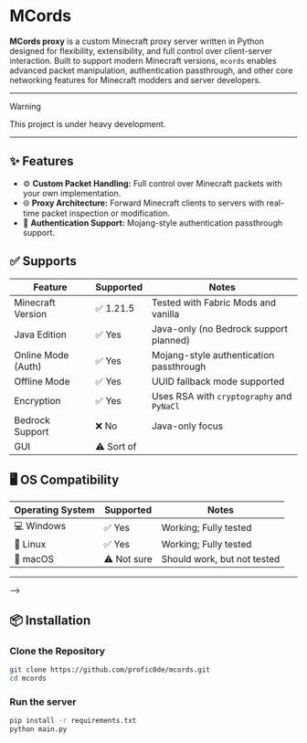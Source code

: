 # MCords

**MCords proxy** is a custom Minecraft proxy server written in Python designed for flexibility, extensibility, and full control over client-server interaction. Built to support modern Minecraft versions, `mcords` enables advanced packet manipulation, authentication passthrough, and other core networking features for Minecraft modders and server developers.

---

> [!WARNING]
> This project is under heavy development.

---

## ✨ Features

- ⚙️ **Custom Packet Handling:** Full control over Minecraft packets with your own implementation.
- 🌐 **Proxy Architecture:** Forward Minecraft clients to servers with real-time packet inspection or modification.
- 🔐 **Authentication Support:** Mojang-style authentication passthrough support.

## ✅ Supports

| Feature                     | Supported | Notes                                                                 |
|----------------------------|-------------|----------------------------------------------------------------------|
| Minecraft Version          | ✅ 1.21.5  | Tested with Fabric Mods and vanilla                                   |
| Java Edition               | ✅ Yes     | Java-only (no Bedrock support planned)                                |
| Online Mode (Auth)         | ✅ Yes     | Mojang-style authentication passthrough                               |
| Offline Mode               | ✅ Yes     | UUID fallback mode supported                                          |
| Encryption                 | ✅ Yes     | Uses RSA with `cryptography` and `PyNaCl`                             |
| Bedrock Support            | ❌ No      | Java-only focus                                                       |
| GUI                        | ⚠️ Sort of |                                                                       |

## 🖥️ OS Compatibility

| Operating System | Supported | Notes                                  |
|------------------|-----------|----------------------------------------|
| 💻 Windows        | ✅ Yes      | Working; Fully tested              |
| 🐧 Linux          | ✅ Yes      | Working; Fully tested              |
| 🍎 macOS          | ⚠️ Not sure | Should work, but not tested        |


---

-->
## 📦 Installation

<!--
### Requirements

- Python 3.10+
- `aiohttp`
- `cryptography`
- `PyNaCl`
-->

### Clone the Repository

```bash
git clone https://github.com/profic0de/mcords.git
cd mcords
```
### Run the server

```bash
pip install -r requirements.txt
python main.py
```
